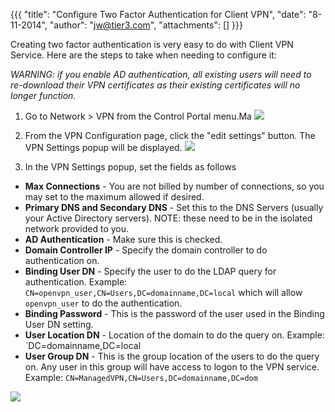 {{{
  "title": "Configure Two Factor Authentication for Client VPN",
  "date": "8-11-2014",
  "author": "jw@tier3.com",
  "attachments": []
}}}

Creating two factor authentication is very easy to do with Client VPN Service. Here are the steps to take when needing to configure it:

_WARNING: if you enable AD authentication, all existing users will need to re-download their VPN certificates as their existing certificates will no longer function._

1. Go to Network > VPN from the Control Portal menu.Ma
  ![](../images/vpn-menu.png)

2. From the VPN Configuration page, click the "edit settings" button. The VPN Settings popup will be displayed.
  ![](https://t3n.zendesk.com/attachments/token/cbwjrkakv5cekwj/?name=Screen_Shot_2012-02-01_at_1.18.28_PM.png)

3. In the VPN Settings popup, set the fields as follows

  - **Max Connections** - You are not billed by number of connections, so you may set to the maximum allowed if desired.
  - **Primary DNS and Secondary DNS** - Set this to the DNS Servers (usually your Active Directory servers). NOTE: these need to be in the isolated network provided to you.
  - **AD Authentication** - Make sure this is checked.
  - **Domain Controller IP** - Specify the domain controller to do authentication on.
  - **Binding User DN** - Specify the user to do the LDAP query for authentication. Example: `CN=openvpn_user,CN=Users,DC=domainname,DC=local` which will allow  `openvpn_user` to do the authentication.
  - **Binding Password** - This is the password of the user used in the Binding User DN setting.
  - **User Location DN** - Location of the domain to do the query on. Example: `DC=domainname,DC=local
  - **User Group DN** - This is the group location of the users to do the query on. Any user in this group will have access to logon to the VPN service. Example: `CN=ManagedVPN,CN=Users,DC=domainname,DC=dom`

  ![](https://t3n.zendesk.com/attachments/token/8vmptjc3or8v3p8/?name=Screen_Shot_2012-02-01_at_3.48.39_PM.png)
